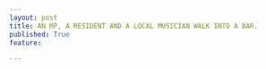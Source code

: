 ```yaml
---
layout: post
title: AN MP, A RESIDENT AND A LOCAL MUSICIAN WALK INTO A BAR.
published: True
feature: 

---
```


